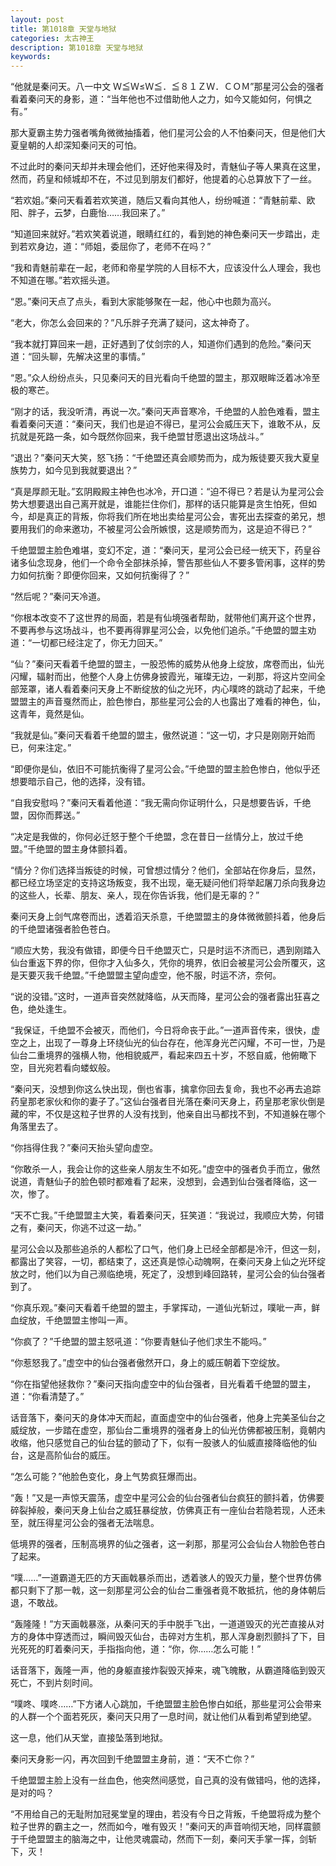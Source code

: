 ```yaml
---
layout: post
title: 第1018章 天堂与地狱
categories: 太古神王
description: 第1018章 天堂与地狱
keywords:
---
```


“他就是秦问天。八一中文  Ｗ≦Ｗ≤Ｗ≦．≦８１ＺＷ．ＣＯＭ”那星河公会的强者看着秦问天的身影，道：“当年他也不过借助他人之力，如今又能如何，何惧之有。”

那大夏霸主势力强者嘴角微微抽搐着，他们星河公会的人不怕秦问天，但是他们大夏皇朝的人却深知秦问天的可怕。

不过此时的秦问天却并未理会他们，还好他来得及时，青魅仙子等人果真在这里，然而，药皇和倾城却不在，不过见到朋友们都好，他提着的心总算放下了一丝。

“若欢姐。”秦问天看着若欢笑道，随后又看向其他人，纷纷喊道：“青魅前辈、欧阳、胖子，云梦，白鹿怡……我回来了。”

“知道回来就好。”若欢笑着说道，眼睛红红的，看到她的神色秦问天一步踏出，走到若欢身边，道：“师姐，委屈你了，老师不在吗？”

“我和青魅前辈在一起，老师和帝星学院的人目标不大，应该没什么人理会，我也不知道在哪。”若欢摇头道。

“恩。”秦问天点了点头，看到大家能够聚在一起，他心中也颇为高兴。

“老大，你怎么会回来的？”凡乐胖子充满了疑问，这太神奇了。

“我本就打算回来一趟，正好遇到了仗剑宗的人，知道你们遇到的危险。”秦问天道：“回头聊，先解决这里的事情。”

“恩。”众人纷纷点头，只见秦问天的目光看向千绝盟的盟主，那双眼眸泛着冰冷至极的寒芒。

“刚才的话，我没听清，再说一次。”秦问天声音寒冷，千绝盟的人脸色难看，盟主看着秦问天道：“秦问天，我们也是迫不得已，星河公会威压天下，谁敢不从，反抗就是死路一条，如今既然你回来，我千绝盟甘愿退出这场战斗。”

“退出？”秦问天大笑，怒飞扬：“千绝盟还真会顺势而为，成为叛徒要灭我大夏皇族势力，如今见到我就要退出？”

“真是厚颜无耻。”玄阴殿殿主神色也冰冷，开口道：“迫不得已？若是认为星河公会势大想要退出自己离开就是，谁能拦住你们，那样的话只能算是贪生怕死，但如今，却是真正的背叛，你将我们所在地出卖给星河公会，害死出去探查的弟兄，想要用我们的命来邀功，不被星河公会所嫉恨，这是顺势而为，这是迫不得已？”

千绝盟盟主脸色难堪，变幻不定，道：“秦问天，星河公会已经一统天下，药皇谷诸多仙念现身，他们一个命令全部抹杀掉，警告那些仙人不要多管闲事，这样的势力如何抗衡？即便你回来，又如何抗衡得了？”

“然后呢？”秦问天冷道。

“你根本改变不了这世界的局面，若是有仙境强者帮助，就带他们离开这个世界，不要再参与这场战斗，也不要再得罪星河公会，以免他们追杀。”千绝盟的盟主劝道：“一切都已经注定了，你无力回天。”

“仙？”秦问天看着千绝盟的盟主，一股恐怖的威势从他身上绽放，席卷而出，仙光闪耀，辐射而出，他整个人身上仿佛身披霞光，璀璨无边，一刹那，将这片空间全部笼罩，诸人看着秦问天身上不断绽放的仙之光环，内心噗咚的跳动了起来，千绝盟盟主的声音戛然而止，脸色惨白，那些星河公会的人也露出了难看的神色，仙，这青年，竟然是仙。

“我就是仙。”秦问天看着千绝盟的盟主，傲然说道：“这一切，才只是刚刚开始而已，何来注定。”

“即便你是仙，依旧不可能抗衡得了星河公会。”千绝盟的盟主脸色惨白，他似乎还想要暗示自己，他的选择，没有错。

“自我安慰吗？”秦问天看着他道：“我无需向你证明什么，只是想要告诉，千绝盟，因你而葬送。”

“决定是我做的，你何必迁怒于整个千绝盟，念在昔日一丝情分上，放过千绝盟。”千绝盟的盟主身体颤抖着。

“情分？你们选择当叛徒的时候，可曾想过情分？他们，全部站在你身后，显然，都已经立场坚定的支持这场叛变，我不出现，毫无疑问他们将举起屠刀杀向我身边的这些人，长辈、朋友、亲人，现在你告诉我，他们是无辜的？”

秦问天身上剑气席卷而出，透着滔天杀意，千绝盟盟主的身体微微颤抖着，他身后的千绝盟诸强者脸色苍白。

“顺应大势，我没有做错，即便今日千绝盟灭亡，只是时运不济而已，遇到刚踏入仙台重返下界的你，但你才入仙多久，凭你的境界，依旧会被星河公会所覆灭，这是天要灭我千绝盟。”千绝盟盟主望向虚空，他不服，时运不济，奈何。

“说的没错。”这时，一道声音突然就降临，从天而降，星河公会的强者露出狂喜之色，绝处逢生。

“我保证，千绝盟不会被灭，而他们，今日将命丧于此。”一道声音传来，很快，虚空之上，出现了一尊身上环绕仙光的仙台存在，他浑身光芒闪耀，不可一世，乃是仙台二重境界的强横人物，他相貌威严，看起来四五十岁，不怒自威，他俯瞰下空，目光宛若看向蝼蚁般。

“秦问天，没想到你这么快出现，倒也省事，擒拿你回去复命，我也不必再去追踪药皇那老家伙和你的妻子了。”这仙台强者目光落在秦问天身上，药皇那老家伙倒是藏的牢，不仅是这粒子世界的人没有找到，他亲自出马都找不到，不知道躲在哪个角落里去了。

“你挡得住我？”秦问天抬头望向虚空。

“你敢杀一人，我会让你的这些亲人朋友生不如死。”虚空中的强者负手而立，傲然说道，青魅仙子的脸色顿时都难看了起来，没想到，会遇到仙台强者降临，这一次，惨了。

“天不亡我。”千绝盟盟主大笑，看着秦问天，狂笑道：“我说过，我顺应大势，何错之有，秦问天，你逃不过这一劫。”

星河公会以及那些追杀的人都松了口气，他们身上已经全部都是冷汗，但这一刻，都露出了笑容，一切，都结束了，这还真是惊心动魄啊，在秦问天身上仙之光环绽放之时，他们以为自己濒临绝境，死定了，没想到峰回路转，星河公会的仙台强者到了。

“你真乐观。”秦问天看着千绝盟的盟主，手掌挥动，一道仙光斩过，噗呲一声，鲜血绽放，千绝盟盟主惨叫一声。

“你疯了？”千绝盟的盟主怒吼道：“你要青魅仙子他们求生不能吗。”

“你惹怒我了。”虚空中的仙台强者傲然开口，身上的威压朝着下空绽放。

“你在指望他拯救你？”秦问天指向虚空中的仙台强者，目光看着千绝盟的盟主，道：“你看清楚了。”

话音落下，秦问天的身体冲天而起，直面虚空中的仙台强者，他身上完美圣仙台之威绽放，一步踏在虚空，那仙台二重境界的强者身上的仙光仿佛都被压制，竟朝内收缩，他只感觉自己的仙台猛的颤动了下，似有一股骇人的仙威直接降临他的仙台，这是高阶仙台的威压。

“怎么可能？”他脸色变化，身上气势疯狂爆而出。

“轰！”又是一声惊天震荡，虚空中星河公会的仙台强者仙台疯狂的颤抖着，仿佛要碎裂掉般，秦问天身上仙台之威狂暴绽放，仿佛真正有一座仙台若隐若现，人还未至，就压得星河公会的强者无法喘息。

低境界的强者，压制高境界的仙之强者，这一刹那，那星河公会仙台人物脸色苍白了起来。

“噗……”一道霸道无匹的方天画戟暴杀而出，透着骇人的毁灭力量，整个世界仿佛都只剩下了那一戟，这一刻那星河公会的仙台二重强者竟不敢抵抗，他的身体朝后退，不敢战。

“轰隆隆！”方天画戟暴涨，从秦问天的手中脱手飞出，一道道毁灭的光芒直接从对方的身体中穿透而过，瞬间毁灭仙台，击碎对方生机，那人浑身剧烈颤抖了下，目光死死的盯着秦问天，手指指向他，道：“你，你……怎么可能！”

话音落下，轰隆一声，他的身躯直接炸裂毁灭掉来，魂飞魄散，从霸道降临到毁灭死亡，不到片刻时间。

“噗咚、噗咚……”下方诸人心跳加，千绝盟盟主脸色惨白如纸，那些星河公会带来的人群一个个面若死灰，秦问天只用了一息时间，就让他们从看到希望到绝望。

这一息，他们从天堂，直接坠落到地狱。

秦问天身影一闪，再次回到千绝盟盟主身前，道：“天不亡你？”

千绝盟盟主脸上没有一丝血色，他突然间感觉，自己真的没有做错吗，他的选择，是对的吗？

“不用给自己的无耻附加冠冕堂皇的理由，若没有今日之背叛，千绝盟将成为整个粒子世界的霸主之一，然而如今，唯有毁灭！”秦问天的声音响彻天地，同样震颤于千绝盟盟主的脑海之中，让他灵魂震动，然而下一刻，秦问天手掌一挥，剑斩下，灭！
